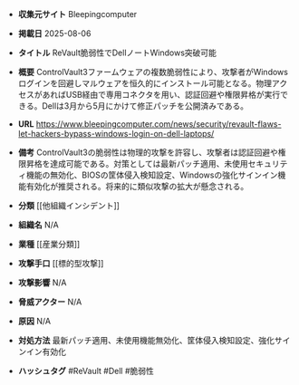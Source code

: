 - **収集元サイト**
Bleepingcomputer

- **掲載日**
2025-08-06

- **タイトル**
ReVault脆弱性でDellノートWindows突破可能

- **概要**
ControlVault3ファームウェアの複数脆弱性により、攻撃者がWindowsログインを回避しマルウェアを恒久的にインストール可能となる。物理アクセスがあればUSB経由で専用コネクタを用い、認証回避や権限昇格が実行できる。Dellは3月から5月にかけて修正パッチを公開済みである。

- **URL**
https://www.bleepingcomputer.com/news/security/revault-flaws-let-hackers-bypass-windows-login-on-dell-laptops/

- **備考**
ControlVault3の脆弱性は物理的攻撃を許容し、攻撃者は認証回避や権限昇格を達成可能である。対策としては最新パッチ適用、未使用セキュリティ機能の無効化、BIOSの筐体侵入検知設定、Windowsの強化サインイン機能有効化が推奨される。将来的に類似攻撃の拡大が懸念される。

- **分類**
[[他組織インシデント]]

- **組織名**
N/A

- **業種**
[[産業分類]]

- **攻撃手口**
[[標的型攻撃]]

- **攻撃影響**
N/A

- **脅威アクター**
N/A

- **原因**
N/A

- **対処方法**
最新パッチ適用、未使用機能無効化、筐体侵入検知設定、強化サインイン有効化

- **ハッシュタグ**
#ReVault #Dell #脆弱性
